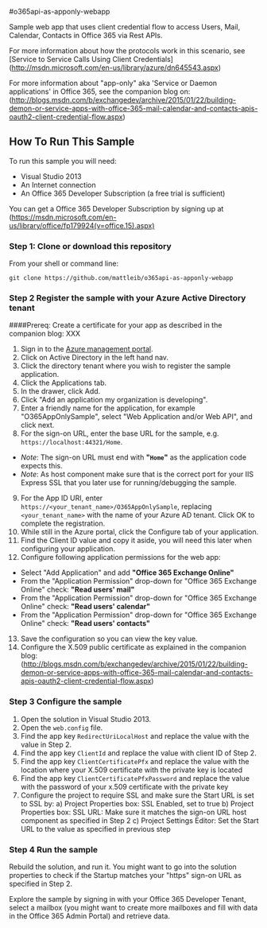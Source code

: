 #o365api-as-apponly-webappSample web app that uses client credential flow to access Users, Mail, Calendar, Contacts in Office 365 via Rest APIs.For more information about how the protocols work in this scenario, see [Service to Service Calls Using Client Credentials] (http://msdn.microsoft.com/en-us/library/azure/dn645543.aspx)For more information about "app-only" aka 'Service or Daemon applications' in Office 365, see the companion blog on: (http://blogs.msdn.com/b/exchangedev/archive/2015/01/22/building-demon-or-service-apps-with-office-365-mail-calendar-and-contacts-apis-oauth2-client-credential-flow.aspx)## How To Run This SampleTo run this sample you will need:- Visual Studio 2013- An Internet connection- An Office 365 Developer Subscription (a free trial is sufficient)You can get a Office 365 Developer Subscription by signing up at (https://msdn.microsoft.com/en-us/library/office/fp179924(v=office.15).aspx)### Step 1:  Clone or download this repositoryFrom your shell or command line:`git clone https://github.com/mattleib/o365api-as-apponly-webapp`### Step 2  Register the sample with your Azure Active Directory tenant####Prereq: Create a certificate for your app as described in the companion blog: XXX1. Sign in to the [Azure management portal](https://manage.windowsazure.com).2. Click on Active Directory in the left hand nav.3. Click the directory tenant where you wish to register the sample application.4. Click the Applications tab.5. In the drawer, click Add.6. Click "Add an application my organization is developing".7. Enter a friendly name for the application, for example "O365AppOnlySample", select "Web Application and/or Web API", and click next.8. For the sign-on URL, enter the base URL for the sample, e.g. `https://localhost:44321/Home`.   - *Note*: The sign-on URL must end with **"`Home`"** as the application code expects this.   - *Note*: As host component make sure that is the correct port for your IIS Express SSL that you later use for running/debugging the sample.9. For the App ID URI, enter `https://<your_tenant_name>/O365AppOnlySample`, replacing `<your_tenant_name>` with the name of your Azure AD tenant.  Click OK to complete the registration.10. While still in the Azure portal, click the Configure tab of your application.11. Find the Client ID value and copy it aside, you will need this later when configuring your application.12. Configure following application permissions for the web app:  - Select "Add Application" and add **"Office 365 Exchange Online"**  - From the "Application Permission" drop-down for "Office 365 Exchange Online" check: **"Read users' mail"**  - From the "Application Permission" drop-down for "Office 365 Exchange Online" check: **"Read users' calendar"**  - From the "Application Permission" drop-down for "Office 365 Exchange Online" check: **"Read users' contacts"**13. Save the configuration so you can view the key value.14. Configure the X.509 public certificate as explained in the companion blog: (http://blogs.msdn.com/b/exchangedev/archive/2015/01/22/building-demon-or-service-apps-with-office-365-mail-calendar-and-contacts-apis-oauth2-client-credential-flow.aspx)### Step 3  Configure the sample1. Open the solution in Visual Studio 2013.2. Open the `web.config` file.3. Find the app key `RedirectUriLocalHost` and replace the value with the value in Step 2.4. Find the app key `ClientId` and replace the value with client ID of Step 2.5. Find the app key `ClientCertificatePfx` and replace the value with the location where your X.509 certificate with the private key is located6. Find the app key `ClientCertificatePfxPassword` and replace the value with the password of your x.509 certificate with the private key7. Configure the project to require SSL and make sure the Start URL is set to SSL by:    a) Project Properties box: SSL Enabled, set to true	b) Project Properties box: SSL URL: Make sure it matches the sign-on URL host component as specified in Step 2	c) Project Settings Editor: Set the Start URL to the value as specified in previous step	### Step 4  Run the sampleRebuild the solution, and run it.  You might want to go into the solution properties to check if the Startup matches your "https" sign-on URL as specified in Step 2.Explore the sample by signing in with your Office 365 Developer Tenant, select a mailbox (you might want to create more mailboxes and fill with data in the Office 365 Admin Portal) and retrieve data.